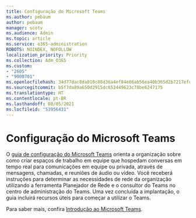 ```yaml
---
title: Configuração do Microsoft Teams
ms.author: pebaum
author: pebaum
manager: scotv
ms.audience: Admin
ms.topic: article
ms.service: o365-administration
ROBOTS: NOINDEX, NOFOLLOW
localization_priority: Priority
ms.collection: Adm_O365
ms.custom:
- "2605"
- "9000701"
ms.openlocfilehash: 34d77dac8da010c88d36a4ef84e86ab56ea40b365d2b7217efcd057df85738d3
ms.sourcegitcommit: b5f7da89a650d2915dc652449623c78be6247175
ms.translationtype: HT
ms.contentlocale: pt-BR
ms.lasthandoff: 08/05/2021
ms.locfileid: "53956431"
---
```

# <a name="set-up-microsoft-teams"></a>Configuração do Microsoft Teams

O [guia de configuração do Microsoft Teams](https://aka.ms/teamsguidance) orienta a organização sobre como criar espaços de trabalho em equipe que hospedam conversas em tempo real para comunicações em equipe ou privada, através de mensagens, chamadas, e reuniões de áudio ou vídeo. Você receberá instruções para determinar as necessidades de rede da organização utilizando a ferramenta Planejador de Rede e o consultor do Teams no centro de administração do Teams. Uma vez concluída a implantação, o guia incluirá recursos úteis para começar a utilizar o Teams.

Para saber mais, confira [Introdução ao Microsoft Teams](https://docs.microsoft.com/microsoftteams/get-started-with-teams-quick-start).
